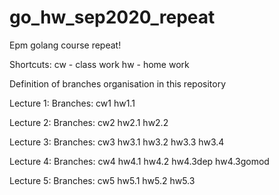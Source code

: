 # go_hw_sep2020_repeat

Epm golang course repeat!

Shortcuts:
cw - class work
hw - home work

Definition of branches organisation in this repository

Lecture 1:
  Branches:
    cw1
    hw1.1

Lecture 2:
  Branches:
    cw2
    hw2.1
    hw2.2

Lecture 3:
  Branches:
    cw3
    hw3.1
    hw3.2
    hw3.3
    hw3.4
    
Lecture 4:
  Branches:
    cw4
    hw4.1
    hw4.2
    hw4.3dep
    hw4.3gomod
    
Lecture 5:
  Branches:
    cw5
    hw5.1
    hw5.2
    hw5.3
